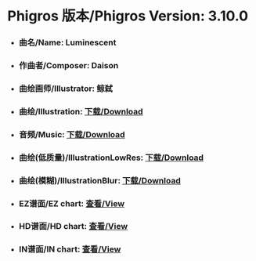 
# Phigros 版本/Phigros Version:  3.10.0

- ### __曲名/Name:  Luminescent__

- ### __作曲者/Composer:  Daison__

- ### __曲绘画师/Illustrator:  鲸弑__

- ### __曲绘/Illustration:  [下载/Download](https://github.com/Po6647A/WebAssests/releases/download/3.10.0/926.png)__

- ### __音频/Music:  [下载/Download](https://github.com/Po6647A/WebAssests/releases/download/3.10.0/1745.ogg)__

- ### __曲绘(低质量)/IllustrationLowRes:  [下载/Download](https://github.com/Po6647A/WebAssests/releases/download/3.10.0/1418.png)__

- ### __曲绘(模糊)/IllustrationBlur:  [下载/Download](https://github.com/Po6647A/WebAssests/releases/download/3.10.0/0)__


- ### __EZ谱面/EZ chart:  [查看/View](./EZ.json/index.html)__

- ### __HD谱面/HD chart:  [查看/View](./HD.json/index.html)__

- ### __IN谱面/IN chart:  [查看/View](./IN.json/index.html)__
